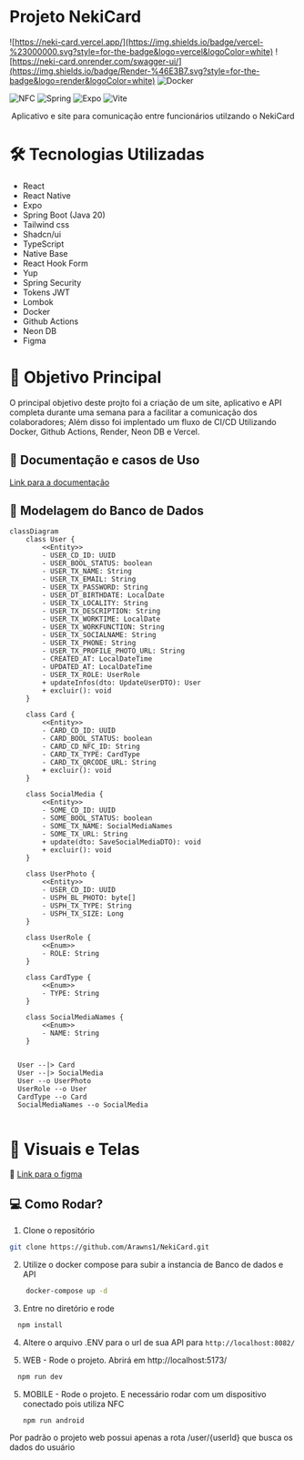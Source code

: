 # Projeto NekiCard

![https://neki-card.vercel.app/](https://img.shields.io/badge/vercel-%23000000.svg?style=for-the-badge&logo=vercel&logoColor=white)
![https://neki-card.onrender.com/swagger-ui/](https://img.shields.io/badge/Render-%46E3B7.svg?style=for-the-badge&logo=render&logoColor=white)
![Docker](https://img.shields.io/badge/docker-%230db7ed.svg?style=for-the-badge&logo=docker&logoColor=white)

![NFC](https://img.shields.io/badge/NFC-blue)
![Spring](https://img.shields.io/badge/Spring_Boot-green)
![Expo](https://img.shields.io/badge/Expo-black)
![Vite](https://img.shields.io/badge/Vite-purple)
<p align="center"> Aplicativo e site para comunicação entre funcionários utilzando o NekiCard </p>

# 🛠 Tecnologias Utilizadas

- React
- React Native
- Expo
- Spring Boot (Java 20)
- Tailwind css
- Shadcn/ui
- TypeScript
- Native Base
- React Hook Form
- Yup
- Spring Security
- Tokens JWT
- Lombok
- Docker
- Github Actions
- Neon DB
- Figma

# 🎯 Objetivo Principal

O principal objetivo deste projto foi a criação de um site, aplicativo e API completa durante uma semana para a facilitar a comunicação dos colaboradores; Além disso foi implentado um fluxo de CI/CD Utilizando Docker, Github Actions, Render, Neon DB e Vercel.

## 📄 Documentação e casos de Uso
[Link para a documentação](https://github.com/Arawns1/NekiCard/tree/main/docs)

## 🎲 Modelagem do Banco de Dados

```mermaid 
classDiagram
    class User {
        <<Entity>>
        - USER_CD_ID: UUID
        - USER_BOOL_STATUS: boolean
        - USER_TX_NAME: String
        - USER_TX_EMAIL: String
        - USER_TX_PASSWORD: String
        - USER_DT_BIRTHDATE: LocalDate
        - USER_TX_LOCALITY: String
        - USER_TX_DESCRIPTION: String
        - USER_TX_WORKTIME: LocalDate
        - USER_TX_WORKFUNCTION: String
        - USER_TX_SOCIALNAME: String
        - USER_TX_PHONE: String
        - USER_TX_PROFILE_PHOTO_URL: String
        - CREATED_AT: LocalDateTime
        - UPDATED_AT: LocalDateTime
        - USER_TX_ROLE: UserRole
        + updateInfos(dto: UpdateUserDTO): User
        + excluir(): void
    }

    class Card {
        <<Entity>>
        - CARD_CD_ID: UUID
        - CARD_BOOL_STATUS: boolean
        - CARD_CD_NFC_ID: String
        - CARD_TX_TYPE: CardType
        - CARD_TX_QRCODE_URL: String
        + excluir(): void
    }

    class SocialMedia {
        <<Entity>>
        - SOME_CD_ID: UUID
        - SOME_BOOL_STATUS: boolean
        - SOME_TX_NAME: SocialMediaNames
        - SOME_TX_URL: String
        + update(dto: SaveSocialMediaDTO): void
        + excluir(): void
    }

    class UserPhoto {
        <<Entity>>
        - USER_CD_ID: UUID
        - USPH_BL_PHOTO: byte[]
        - USPH_TX_TYPE: String
        - USPH_TX_SIZE: Long
    }

    class UserRole {
        <<Enum>>
        - ROLE: String
    }

    class CardType {
        <<Enum>>
        - TYPE: String
    }

    class SocialMediaNames {
        <<Enum>>
        - NAME: String
    }


  User --|> Card
  User --|> SocialMedia
  User --o UserPhoto
  UserRole --o User
  CardType --o Card
  SocialMediaNames --o SocialMedia


```

# 📸 Visuais e Telas
🎨 [Link para o figma](https://www.figma.com/file/Uh49GkN8efqS4LLaptQOgB/Testes?type=design&node-id=1%3A3&mode=design&t=u1a0WA6YX6nzMndj-1)




## 💻 Como Rodar?

1. Clone o repositório
```bash
git clone https://github.com/Arawns1/NekiCard.git
```
2. Utilize o docker compose para subir a instancia de Banco de dados e API
```bash
    docker-compose up -d
```
3. Entre no diretório e rode
```bash
  npm install 
```
4. Altere o arquivo .ENV para o url de sua API para ```http://localhost:8082/```


5. WEB - Rode o projeto. Abrirá em http://localhost:5173/
```bash
  npm run dev
```

5. MOBILE - Rode o projeto. E necessário rodar com um dispositivo conectado pois utiliza NFC
   ```
   npm run android
   ```

Por padrão o projeto web possui apenas a rota /user/{userId} que busca os dados do usuário
